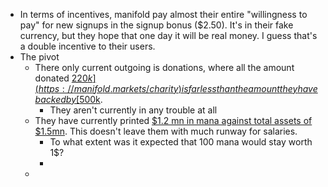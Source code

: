 - In terms of incentives, manifold pay almost their entire "willingness to pay" for new signups in the signup bonus ($2.50). It's in their fake currency, but they hope that one day it will be real money. I guess that's a double incentive to their users.
- The pivot
	- There only current outgoing is donations, where all the amount donated [$220k](https://manifold.markets/charity) is far less than the amount they have backed by [$500k](https://manifoldmarkets.notion.site/Charitable-donation-program-668d55f4ded147cf8cf1282a007fb005).
		- They aren't currently in any trouble at all
	- They have currently printed [$1.2 mn in mana against total assets of $1.5mn](https://forum.effectivealtruism.org/posts/SM3YzTsXmQ6BaFcsL/you-probably-want-to-donate-any-manifold-currency-this-week?commentId=3Nb8RqesQaqBjBnsM). This doesn't leave them with much runway for salaries.
		- To what extent was it expected that 100 mana would stay worth 1$?
		-
	-